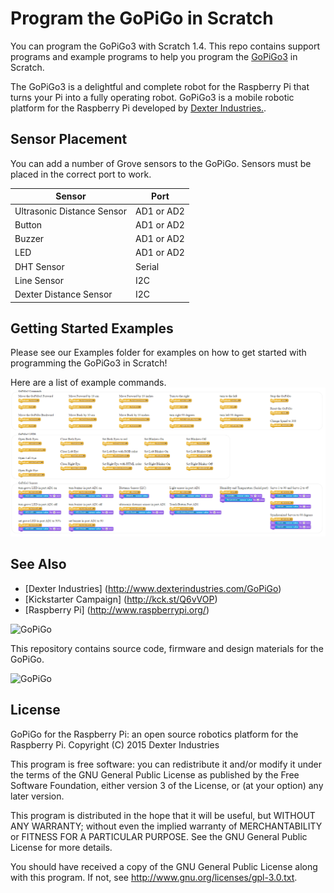 # Program the GoPiGo in Scratch

You can program the GoPiGo3 with Scratch 1.4.  This repo contains support programs and example programs to help you program the [GoPiGo3](http://www.dexterindustries.com/GoPiGo3) in Scratch.

The GoPiGo3 is a delightful and complete robot for the Raspberry Pi that turns your Pi into a fully operating robot.  GoPiGo3 is a mobile robotic platform for the Raspberry Pi developed by [Dexter Industries.](http://www.dexterindustries.com/GoPiGo).

## Sensor Placement
You can add a number of Grove sensors to the GoPiGo.  Sensors must be placed in the correct port to work.

 	
| Sensor | Port |
| ------------- | ------------- |
| Ultrasonic Distance Sensor | AD1 or AD2 |
| Button | AD1 or AD2 |
| Buzzer | AD1 or AD2 |
| LED | AD1 or AD2 |
| DHT Sensor | Serial |
| Line Sensor | I2C |
| Dexter Distance Sensor | I2C |


## Getting Started Examples
Please see our Examples folder for examples on how to get started with programming the GoPiGo3 in Scratch!

Here are a list of example commands.
![Scratch Functions](scratch_functions.png "Overview of functions in Scratch.")



## See Also

- [Dexter Industries] (http://www.dexterindustries.com/GoPiGo)
- [Kickstarter Campaign] (http://kck.st/Q6vVOP)
- [Raspberry Pi] (http://www.raspberrypi.org/)

![ GoPiGo ](https://raw.githubusercontent.com/DexterInd/GoPiGo/master/GoPiGo_Chassis-300.jpg)

This repository contains source code, firmware and design materials for the GoPiGo.

![ GoPiGo ](https://raw.githubusercontent.com/DexterInd/GoPiGo/master/GoPiGo_Front_Facing_Camera300.jpg)

## License
GoPiGo for the Raspberry Pi: an open source robotics platform for the Raspberry Pi.
Copyright (C) 2015  Dexter Industries

This program is free software: you can redistribute it and/or modify
it under the terms of the GNU General Public License as published by
the Free Software Foundation, either version 3 of the License, or
(at your option) any later version.

This program is distributed in the hope that it will be useful,
but WITHOUT ANY WARRANTY; without even the implied warranty of
MERCHANTABILITY or FITNESS FOR A PARTICULAR PURPOSE.  See the
GNU General Public License for more details.

You should have received a copy of the GNU General Public License
along with this program.  If not, see <http://www.gnu.org/licenses/gpl-3.0.txt>.
